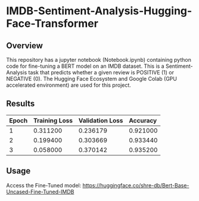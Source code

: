 # IMDB-Sentiment-Analysis-Hugging-Face-Transformer

Overview
--------
This repository has a jupyter notebook (Notebook.ipynb) containing python code for fine-tuning a BERT model on an IMDB dataset. This is a Sentiment-Analysis task that predicts whether a given review is POSITIVE (1) or NEGATIVE (0). The Hugging Face Ecosystem and Google Colab (GPU accelerated environment) are used for this project.

Results
-------
|Epoch|Training Loss|Validation Loss|Accuracy|
|:-|:-|:-|:-|
|1|0.311200|0.236179|0.921000|
|2|	0.199400|	0.303669|	0.933440|
|3|	0.058000|	0.370142|	0.935200|

Usage
-----
Access the Fine-Tuned model: https://huggingface.co/shre-db/Bert-Base-Uncased-Fine-Tuned-IMDB
